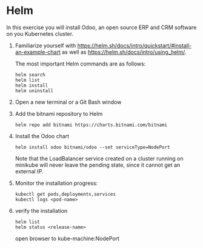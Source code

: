 # Helm
In this exercise you will install Odoo, an open source ERP and CRM software on you Kubernetes cluster.

1. Familiarize yourself with <https://helm.sh/docs/intro/quickstart/#install-an-example-chart> as well as <https://helm.sh/docs/intro/using_helm/>.
    
    The most important Helm commands are as follows:

    ```
    helm search
    helm list
    helm install
    helm uninstall
    ```

2. Open a new terminal or a Git Bash window

3. Add the bitnami repository to Helm
    ```
    helm repo add bitnami https://charts.bitnami.com/bitnami

    ```

4. Install the Odoo chart
    ```
    helm install odoo bitnami/odoo --set serviceType=NodePort
    ```
    Note that the LoadBalancer service created on a cluster running on minikube will never leave the pending state, since it cannot get an external IP.
5. Monitor the installation progress:
    ```
    kubectl get pods,deployments,services
    kubectl logs <pod-name>
    ```    

6. verify the installation
    ```
    helm list
    helm status <release-name>
    ```
    open browser to kube-machine:NodePort
